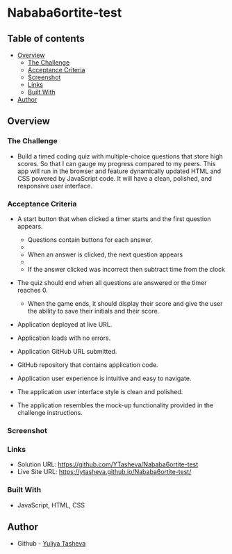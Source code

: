 # Nababa6ortite-test

## Table of contents

- [Overview](#overview)
  - [The Challenge](#the-challenge)
  - [Acceptance Criteria](#acceptance-criteria)
  - [Screenshot](#screenshot)
  - [Links](#links)
  - [Built With](#built-with)
- [Author](#author)

## Overview

### The Challenge
  
-  Build a timed coding quiz with multiple-choice questions that store high scores. So that I can gauge my progress compared to my peers. This app will run in the browser and feature dynamically updated HTML and CSS powered by JavaScript code. It will have a clean, polished, and responsive user interface. 
  
### Acceptance Criteria

* A start button that when clicked a timer starts and the first question appears.
 
  * Questions contain buttons for each answer.
  * 
  * When an answer is clicked, the next question appears
  * 
  * If the answer clicked was incorrect then subtract time from the clock

* The quiz should end when all questions are answered or the timer reaches 0.

  * When the game ends, it should display their score and give the user the ability to save their initials and their score.

* Application deployed at live URL.

* Application loads with no errors.

* Application GitHub URL submitted.

* GitHub repository that contains application code.

* Application user experience is intuitive and easy to navigate.

* The application user interface style is clean and polished.

* The application resembles the mock-up functionality provided in the challenge instructions.
 
### Screenshot



### Links

- Solution URL: https://github.com/YTasheva/Nababa6ortite-test
- Live Site URL: https://ytasheva.github.io/Nababa6ortite-test/
  
### Built With

- JavaScript, HTML, CSS

## Author

- Github - [Yuliya Tasheva](https://github.com/YTasheva)
